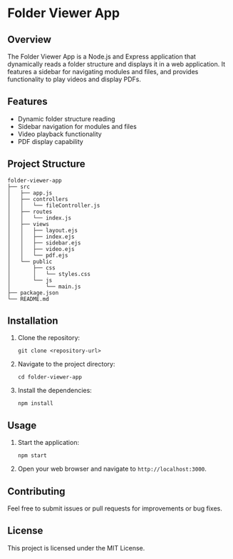 # Folder Viewer App

## Overview
The Folder Viewer App is a Node.js and Express application that dynamically reads a folder structure and displays it in a web application. It features a sidebar for navigating modules and files, and provides functionality to play videos and display PDFs.

## Features
- Dynamic folder structure reading
- Sidebar navigation for modules and files
- Video playback functionality
- PDF display capability

## Project Structure
```
folder-viewer-app
├── src
│   ├── app.js
│   ├── controllers
│   │   └── fileController.js
│   ├── routes
│   │   └── index.js
│   ├── views
│   │   ├── layout.ejs
│   │   ├── index.ejs
│   │   ├── sidebar.ejs
│   │   ├── video.ejs
│   │   └── pdf.ejs
│   └── public
│       ├── css
│       │   └── styles.css
│       └── js
│           └── main.js
├── package.json
└── README.md
```

## Installation
1. Clone the repository:
   ```
   git clone <repository-url>
   ```
2. Navigate to the project directory:
   ```
   cd folder-viewer-app
   ```
3. Install the dependencies:
   ```
   npm install
   ```

## Usage
1. Start the application:
   ```
   npm start
   ```
2. Open your web browser and navigate to `http://localhost:3000`.

## Contributing
Feel free to submit issues or pull requests for improvements or bug fixes.

## License
This project is licensed under the MIT License.